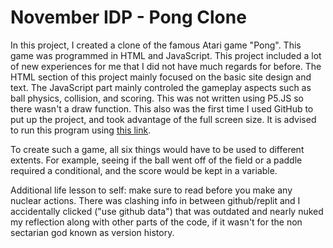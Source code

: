 # November IDP - Pong Clone

In this project, I created a clone of the famous Atari game "Pong". This game was programmed in HTML and JavaScript. This project included a lot of new experiences for me that I did not have much regards for before. The HTML section of this project mainly focused on the basic site design and text. The JavaScript part mainly controled the gameplay aspects such as ball physics, collision, and scoring. This was not written using P5.JS so there wasn't a draw function. This also was the first time I used GitHub to put up the project, and took advantage of the full screen size. It is advised to run this program using [this link](https://PongRemastered.kingtastic.repl.co). 

To create such a game, all six things would have to be used to different extents. For example, seeing if the ball went off of the field or a paddle required a conditional, and the score would be kept in a variable.

Additional life lesson to self: make sure to read before you make any nuclear actions. There was clashing info in between github/replit and I accidentally clicked ("use github data") that was outdated and nearly nuked my reflection along with other parts of the code, if it wasn't for the non sectarian god known as version history.